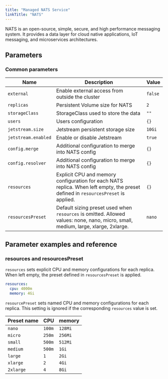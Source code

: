 ```yaml
---
title: "Managed NATS Service"
linkTitle: "NATS"
---
```



NATS is an open-source, simple, secure, and high performance messaging system.
It provides a data layer for cloud native applications, IoT messaging, and microservices architectures.

## Parameters

### Common parameters

| Name                | Description                                                                                                                       | Value   |
| ------------------- | --------------------------------------------------------------------------------------------------------------------------------- | ------- |
| `external`          | Enable external access from outside the cluster                                                                                   | `false` |
| `replicas`          | Persistent Volume size for NATS                                                                                                   | `2`     |
| `storageClass`      | StorageClass used to store the data                                                                                               | `""`    |
| `users`             | Users configuration                                                                                                               | `{}`    |
| `jetstream.size`    | Jetstream persistent storage size                                                                                                 | `10Gi`  |
| `jetstream.enabled` | Enable or disable Jetstream                                                                                                       | `true`  |
| `config.merge`      | Additional configuration to merge into NATS config                                                                                | `{}`    |
| `config.resolver`   | Additional configuration to merge into NATS config                                                                                | `{}`    |
| `resources`         | Explicit CPU and memory configuration for each NATS replica. When left empty, the preset defined in `resourcesPreset` is applied. | `{}`    |
| `resourcesPreset`   | Default sizing preset used when `resources` is omitted. Allowed values: none, nano, micro, small, medium, large, xlarge, 2xlarge. | `nano`  |

## Parameter examples and reference

### resources and resourcesPreset

`resources` sets explicit CPU and memory configurations for each replica.
When left empty, the preset defined in `resourcesPreset` is applied.

```yaml
resources:
  cpu: 4000m
  memory: 4Gi
```

`resourcePreset` sets named CPU and memory configurations for each replica.
This setting is ignored if the corresponding `resources` value is set.

| Preset name | CPU    | memory  |
|-------------|--------|---------|
| `nano`      | `100m` | `128Mi` |
| `micro`     | `250m` | `256Mi` |
| `small`     | `500m` | `512Mi` |
| `medium`    | `500m` | `1Gi`   |
| `large`     | `1`    | `2Gi`   |
| `xlarge`    | `2`    | `4Gi`   |
| `2xlarge`   | `4`    | `8Gi`   |

